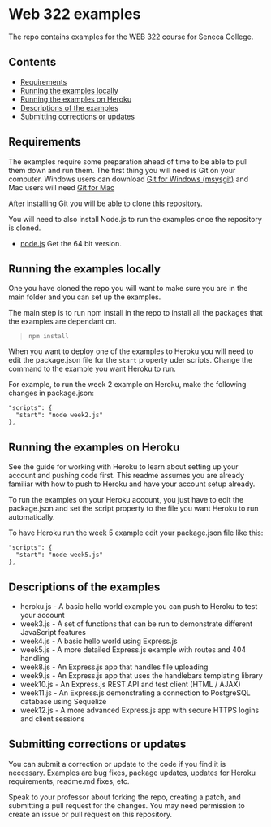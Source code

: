 # Web 322 examples

The repo contains examples for the WEB 322 course for Seneca College.

## Contents

* [Requirements](#a0)
* [Running the examples locally](#a2)
* [Running the examples on Heroku](#a3)
* [Descriptions of the examples](#a4)
* [Submitting corrections or updates](#a5)

<a name="a0"></a>
## Requirements

The examples require some preparation ahead of time to be able to pull them down and run them. The first thing you will need is Git on your computer. Windows users can download [Git for Windows (msysgit)](https://git-for-windows.github.io/) and Mac users will need [Git for Mac](https://git-scm.com/download/mac)

After installing Git you will be able to clone this repository.

You will need to also install Node.js to run the examples once the repository is cloned.
* [node.js](https://nodejs.org/en/download/) Get the 64 bit version.

<a name="a2"></a>
## Running the examples locally

One you have cloned the repo you will want to make sure you are in the main folder and you can set up the examples.

The main step is to run npm install in the repo to install all the packages that the examples are dependant on.
> `npm install`

When you want to deploy one of the examples to Heroku you will need to edit the package.json file for the `start` property uder scripts. Change the command to the example you want Heroku to run.

For example, to run the week 2 example on Heroku, make the following changes in package.json:
```
"scripts": {
  "start": "node week2.js"
},
```

<a name="a3"></a>
## Running the examples on Heroku

See the guide for working with Heroku to learn about setting up your account and pushing code first. This readme assumes you are already familiar with how to push to Heroku and have your account setup already.

To run the examples on your Heroku account, you just have to edit the package.json and set the script property to the file you want Heroku to run automatically.

To have Heroku run the week 5 example edit your package.json file like this:
```
"scripts": {
  "start": "node week5.js"
},
```

<a name="a4"></a>
## Descriptions of the examples

* heroku.js - A basic hello world example you can push to Heroku to test your account
* week3.js - A set of functions that can be run to demonstrate different JavaScript features
* week4.js - A basic hello world using Express.js
* week5.js - A more detailed Express.js example with routes and 404 handling
* week8.js - An Express.js app that handles file uploading
* week9.js - An Express.js app that uses the handlebars templating library
* week10.js - An Express.js REST API and test client (HTML / AJAX)
* week11.js - An Express.js demonstrating a connection to PostgreSQL database using Sequelize
* week12.js - A more advanced Express.js app with secure HTTPS logins and client sessions

<a name="a5"></a>
## Submitting corrections or updates

You can submit a correction or update to the code if you find it is necessary. Examples are bug fixes, package updates, updates for Heroku requirements, readme.md fixes, etc.

Speak to your professor about forking the repo, creating a patch, and submitting a pull request for the changes. You may need permission to create an issue or pull request on this repository.